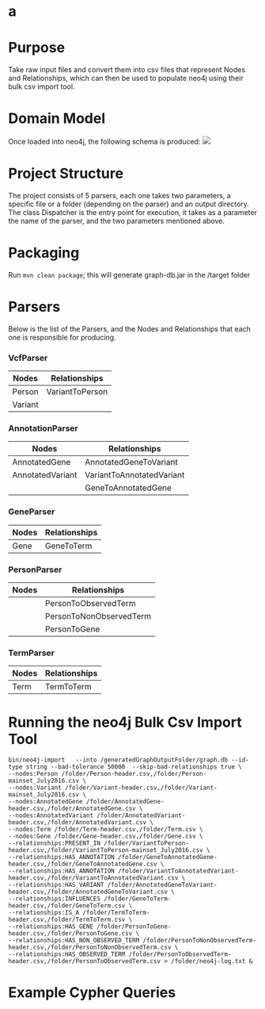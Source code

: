 # a

# Purpose
Take raw input files and convert them into csv files that represent Nodes and Relationships, which can then be used to populate neo4j using their bulk csv import tool.
# Domain Model
Once loaded into neo4j, the following schema is produced:
![](https://github.com/sajid-mughal/a/blob/master/schema%20diagram.png?raw=true)
# Project Structure
The project consists of 5 parsers, each one takes two parameters, a specific file or a folder (depending on the parser) and an output directory. 
The class Dispatcher is the entry point for execution, it takes as a parameter the name of the parser, and the two parameters mentioned above. 
# Packaging
Run `mvn clean package`; this will generate graph-db.jar in the /target folder
# Parsers
Below is the list of the Parsers, and the Nodes and Relationships that each one is responsible for producing. 
### VcfParser
| Nodes | Relationships |
| --- | --- |
| Person  | VariantToPerson |
| Variant |  |
### AnnotationParser
| Nodes | Relationships |
| --- | --- |
| AnnotatedGene | AnnotatedGeneToVariant |
| AnnotatedVariant | VariantToAnnotatedVariant |
|  | GeneToAnnotatedGene |
### GeneParser
| Nodes | Relationships |
| --- | --- |
| Gene | GeneToTerm |
### PersonParser
| Nodes | Relationships |
| --- | --- |
|  | PersonToObservedTerm |
|  | PersonToNonObservedTerm |
|  | PersonToGene |
### TermParser
| Nodes | Relationships |
| --- | --- |
| Term | TermToTerm |
# Running the neo4j Bulk Csv Import Tool
```
bin/neo4j-import   --into /generatedGraphOutputFolder/graph.db --id-type string --bad-tolerance 50000  --skip-bad-relationships true \
--nodes:Person /folder/Person-header.csv,/folder/Person-mainset_July2016.csv \
--nodes:Variant /folder/Variant-header.csv,/folder/Variant-mainset_July2016.csv \
--nodes:AnnotatedGene /folder/AnnotatedGene-header.csv,/folder/AnnotatedGene.csv \
--nodes:AnnotatedVariant /folder/AnnotatedVariant-header.csv,/folder/AnnotatedVariant.csv \
--nodes:Term /folder/Term-header.csv,/folder/Term.csv \
--nodes:Gene /folder/Gene-header.csv,/folder/Gene.csv \
--relationships:PRESENT_IN /folder/VariantToPerson-header.csv,/folder/VariantToPerson-mainset_July2016.csv \
--relationships:HAS_ANNOTATION /folder/GeneToAnnotatedGene-header.csv,/folder/GeneToAnnotatedGene.csv \
--relationships:HAS_ANNOTATION /folder/VariantToAnnotatedVariant-header.csv,/folder/VariantToAnnotatedVariant.csv \
--relationships:HAS_VARIANT /folder/AnnotatedGeneToVariant-header.csv,/folder/AnnotatedGeneToVariant.csv \
--relationships:INFLUENCES /folder/GeneToTerm-header.csv,/folder/GeneToTerm.csv \
--relationships:IS_A /folder/TermToTerm-header.csv,/folder/TermToTerm.csv \
--relationships:HAS_GENE /folder/PersonToGene-header.csv,/folder/PersonToGene.csv \
--relationships:HAS_NON_OBSERVED_TERM /folder/PersonToNonObservedTerm-header.csv,/folder/PersonToNonObservedTerm.csv \
--relationships:HAS_OBSERVED_TERM /folder/PersonToObservedTerm-header.csv,/folder/PersonToObservedTerm.csv > /folder/neo4j-log.txt &
```

# Example Cypher Queries

